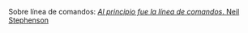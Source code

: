 Sobre línea de comandos: [_Al principio fue la línea de comandos_. Neil Stephenson]( https://biblioweb.sindominio.net/telematica/command_es/command_es.pdf)
